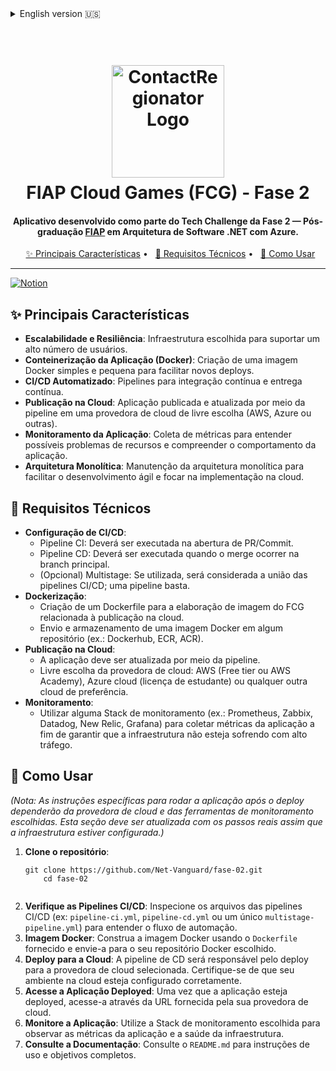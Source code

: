 <details>
<summary>English version 🇺🇸</summary>


<h1 align="center">
  <br>
  <img src="https://github.com/user-attachments/assets/54f21caa-4fdb-4cb8-a282-104bda580d30" alt="ContactRegionator Logo" width="180">
  <br>
  FIAP Cloud Games (FCG) - Phase 2
  <br>
</h1>

<h4 align="center">
Service developed as part of the Phase 2 Tech Challenge — <a href="https://www.fiap.com.br/" target="_blank">FIAP</a> Postgraduate in .NET Software Architecture with Azure.
</h4>

<p align="center">
  <a href="#✨-key-features">✨ Key Features</a> •
  <a href="#🧠-technical-requirements">🧠 Technical Requirements</a> •
  <a href="#🚀-how-to-use">🚀 How to Use</a>
</p>

<hr>

[![Notion](https://img.shields.io/badge/Notion-Tech%20Challenge%20Phase%202-000000?style=for-the-badge&logo=notion)](https://taisprestes01.notion.site/Desafio-1-1e4d3ce3193b8016a48ad266e08f6ccc) <h2>✨ Key Features</h2>

<ul>
<li><strong>Scalability and Resilience</strong>: Infrastructure chosen to support a high number of users.</li>
<li><strong>Application Containerization (Docker)</strong>: Creation of a simple and small Docker image for easy deployments.</li>
<li><strong>Automated CI/CD</strong>: Pipelines for continuous integration and continuous delivery.</li>
<li><strong>Cloud Deployment</strong>: Application published and updated via pipeline in a chosen cloud provider (AWS, Azure, or others).</li>
<li><strong>Application Monitoring</strong>: Metrics collected to understand resource issues and application behavior.</li>
<li><strong>Monolithic Architecture</strong>: Continued use of a monolithic architecture for agile development and cloud implementation focus.</li>
</ul>

<h2>🧠 Technical Requirements</h2>

<ul>
<li><strong>CI/CD Configuration</strong>:
    <ul>
    <li>CI pipeline: Executed on PR opening/commit.</li>
    <li>CD pipeline: Executed when merge occurs in the main branch.</li>
    <li>(Optional) Multistage pipeline: Can combine CI/CD into one pipeline.</li>
    </ul>
</li>
<li><strong>Dockerization</strong>:
    <ul>
    <li>Dockerfile creation for FCG image publication to the cloud.</li>
    <li>Docker image pushed and stored in a repository (e.g., Dockerhub, ECR, ACR).</li>
    </ul>
</li>
<li><strong>Cloud Publication</strong>:
    <ul>
    <li>Application updated via pipeline.</li>
    <li>Choice of cloud provider: AWS (Free tier/AWS Academy), Azure Cloud (student license), or other preferred cloud.</li>
    </ul>
</li>
<li><strong>Monitoring</strong>:
    <ul>
    <li>Use of a monitoring stack (e.g., Prometheus, Zabbix, Datadog, New Relic, Grafana) to collect application metrics.</li>
    </ul>
</li>
</ul>

<h2>🚀 How to Use</h2>

<p><em>(Note: Specific instructions for running the deployed application will depend on the chosen cloud provider and monitoring tools. This section should be updated with actual steps once the infrastructure is in place.)</em></p>

<ol>
<li><strong>Clone the repository</strong>:
    <pre><code>git clone https://github.com/Net-Vanguard/fase-02.git
    cd fase-02
    </code></pre>
</li>
<li><strong>Review CI/CD Pipelines</strong>: Inspect the CI/CD pipeline files (e.g., <code>pipeline-ci.yml</code>, <code>pipeline-cd.yml</code> or a single <code>multistage-pipeline.yml</code>) to understand the automation flow.</li>
<li><strong>Docker Image</strong>: Build the Docker image using the provided <code>Dockerfile</code> and push it to your chosen Docker repository.</li>
<li><strong>Deploy to Cloud</strong>: The CD pipeline will handle the deployment to the selected cloud provider. Ensure your cloud environment is configured correctly.</li>
<li><strong>Access the Deployed Application</strong>: Once deployed, access the application via the provided URL from your cloud provider.</li>
<li><strong>Monitor the Application</strong>: Use the chosen monitoring stack to observe application metrics and infrastructure health.</li>
<li><strong>Review Documentation</strong>: Refer to the <code>README.md</code> for comprehensive usage instructions and objectives.</li>
</ol>

</details>

<h1 align="center">
  <br>
  <img src="https://github.com/user-attachments/assets/54f21caa-4fdb-4cb8-a282-104bda580d30" alt="ContactRegionator Logo" width="180">
  <br>
  FIAP Cloud Games (FCG) - Fase 2
  <br>
</h1>

<h4 align="center">
Aplicativo desenvolvido como parte do Tech Challenge da Fase 2 — Pós-graduação <a href="https://www.fiap.com.br/" target="_blank">FIAP</a> em Arquitetura de Software .NET com Azure.
</h4>

<p align="center">
  <a href="#✨-principais-características">✨ Principais Características</a> •
  <a href="#🧠-requisitos-técnicos">🧠 Requisitos Técnicos</a> •
  <a href="#🚀-como-usar">🚀 Como Usar</a>
</p>

<hr>

[![Notion](https://img.shields.io/badge/Notion-Tech%20Challenge%20Fase%202-000000?style=for-the-badge&logo=notion)](https://taisprestes01.notion.site/Desafio-1-1e4d3ce3193b8016a48ad266e08f6ccc) <h2>✨ Principais Características</h2>

<ul>
<li><strong>Escalabilidade e Resiliência</strong>: Infraestrutura escolhida para suportar um alto número de usuários.</li>
<li><strong>Conteinerização da Aplicação (Docker)</strong>: Criação de uma imagem Docker simples e pequena para facilitar novos deploys.</li>
<li><strong>CI/CD Automatizado</strong>: Pipelines para integração contínua e entrega contínua.</li>
<li><strong>Publicação na Cloud</strong>: Aplicação publicada e atualizada por meio da pipeline em uma provedora de cloud de livre escolha (AWS, Azure ou outras).</li>
<li><strong>Monitoramento da Aplicação</strong>: Coleta de métricas para entender possíveis problemas de recursos e compreender o comportamento da aplicação.</li>
<li><strong>Arquitetura Monolítica</strong>: Manutenção da arquitetura monolítica para facilitar o desenvolvimento ágil e focar na implementação na cloud.</li>
</ul>

<h2>🧠 Requisitos Técnicos</h2>

<ul>
<li><strong>Configuração de CI/CD</strong>:
    <ul>
    <li>Pipeline CI: Deverá ser executada na abertura de PR/Commit.</li>
    <li>Pipeline CD: Deverá ser executada quando o merge ocorrer na branch principal.</li>
    <li>(Opcional) Multistage: Se utilizada, será considerada a união das pipelines CI/CD; uma pipeline basta.</li>
    </ul>
</li>
<li><strong>Dockerização</strong>:
    <ul>
    <li>Criação de um Dockerfile para a elaboração de imagem do FCG relacionada à publicação na cloud.</li>
    <li>Envio e armazenamento de uma imagem Docker em algum repositório (ex.: Dockerhub, ECR, ACR).</li>
    </ul>
</li>
<li><strong>Publicação na Cloud</strong>:
    <ul>
    <li>A aplicação deve ser atualizada por meio da pipeline.</li>
    <li>Livre escolha da provedora de cloud: AWS (Free tier ou AWS Academy), Azure cloud (licença de estudante) ou qualquer outra cloud de preferência.</li>
    </ul>
</li>
<li><strong>Monitoramento</strong>:
    <ul>
    <li>Utilizar alguma Stack de monitoramento (ex.: Prometheus, Zabbix, Datadog, New Relic, Grafana) para coletar métricas da aplicação a fim de garantir que a infraestrutura não esteja sofrendo com alto tráfego.</li>
    </ul>
</li>
</ul>

<h2>🚀 Como Usar</h2>

<p><em>(Nota: As instruções específicas para rodar a aplicação após o deploy dependerão da provedora de cloud e das ferramentas de monitoramento escolhidas. Esta seção deve ser atualizada com os passos reais assim que a infraestrutura estiver configurada.)</em></p>

<ol>
<li><strong>Clone o repositório</strong>:
    <pre><code>git clone https://github.com/Net-Vanguard/fase-02.git
    cd fase-02
    </code></pre>
</li>
<li><strong>Verifique as Pipelines CI/CD</strong>: Inspecione os arquivos das pipelines CI/CD (ex: <code>pipeline-ci.yml</code>, <code>pipeline-cd.yml</code> ou um único <code>multistage-pipeline.yml</code>) para entender o fluxo de automação.</li>
<li><strong>Imagem Docker</strong>: Construa a imagem Docker usando o <code>Dockerfile</code> fornecido e envie-a para o seu repositório Docker escolhido.</li>
<li><strong>Deploy para a Cloud</strong>: A pipeline de CD será responsável pelo deploy para a provedora de cloud selecionada. Certifique-se de que seu ambiente na cloud esteja configurado corretamente.</li>
<li><strong>Acesse a Aplicação Deployed</strong>: Uma vez que a aplicação esteja deployed, acesse-a através da URL fornecida pela sua provedora de cloud.</li>
<li><strong>Monitore a Aplicação</strong>: Utilize a Stack de monitoramento escolhida para observar as métricas da aplicação e a saúde da infraestrutura.</li>
<li><strong>Consulte a Documentação</strong>: Consulte o <code>README.md</code> para instruções de uso e objetivos completos.</li>
</ol>
